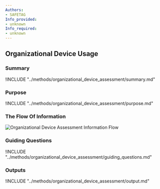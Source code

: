 ```yaml
---
Authors:
- SAFETAG
Info_provided:
- unknown
Info_required:
- unknown
---
```


## Organizational Device Usage

### Summary
!INCLUDE "../methods/organizational_device_assessment/summary.md"

### Purpose
!INCLUDE "../methods/organizational_device_assessment/purpose.md"

### The Flow Of Information
![Organizational Device Assessment Information Flow](images/info_flows/org_device_assessment.svg)

### Guiding Questions
!INCLUDE "../methods/organizational_device_assessment/guiding_questions.md"




### Outputs
!INCLUDE "../methods/organizational_device_assessment/output.md"
